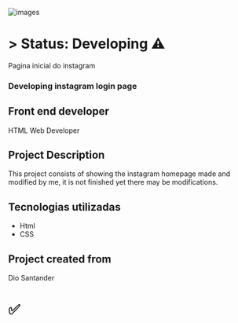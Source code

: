 ![images](https://user-images.githubusercontent.com/106880265/179860330-9b0f27b4-ba9d-49a5-a564-ad3bd49dd2e2.png)


# > Status: Developing ⚠️
Pagina inicial do instagram

### Developing instagram login page


## Front end developer

HTML Web Developer

## Project Description
This project consists of showing the instagram homepage made and modified by me, it is not finished yet there may be modifications.

## Tecnologias utilizadas
* Html
* CSS


## Project created from
Dio Santander

# ✅
